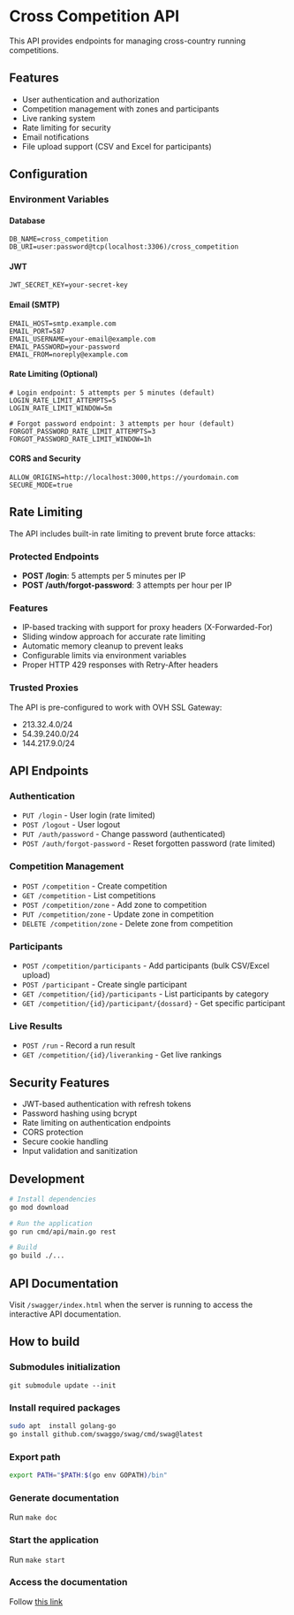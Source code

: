 # Cross Competition API

This API provides endpoints for managing cross-country running competitions.

## Features

- User authentication and authorization
- Competition management with zones and participants
- Live ranking system
- Rate limiting for security
- Email notifications
- File upload support (CSV and Excel for participants)

## Configuration

### Environment Variables

#### Database
```env
DB_NAME=cross_competition
DB_URI=user:password@tcp(localhost:3306)/cross_competition
```

#### JWT
```env
JWT_SECRET_KEY=your-secret-key
```

#### Email (SMTP)
```env
EMAIL_HOST=smtp.example.com
EMAIL_PORT=587
EMAIL_USERNAME=your-email@example.com
EMAIL_PASSWORD=your-password
EMAIL_FROM=noreply@example.com
```

#### Rate Limiting (Optional)
```env
# Login endpoint: 5 attempts per 5 minutes (default)
LOGIN_RATE_LIMIT_ATTEMPTS=5
LOGIN_RATE_LIMIT_WINDOW=5m

# Forgot password endpoint: 3 attempts per hour (default)
FORGOT_PASSWORD_RATE_LIMIT_ATTEMPTS=3
FORGOT_PASSWORD_RATE_LIMIT_WINDOW=1h
```

#### CORS and Security
```env
ALLOW_ORIGINS=http://localhost:3000,https://yourdomain.com
SECURE_MODE=true
```

## Rate Limiting

The API includes built-in rate limiting to prevent brute force attacks:

### Protected Endpoints
- **POST /login**: 5 attempts per 5 minutes per IP
- **POST /auth/forgot-password**: 3 attempts per hour per IP

### Features
- IP-based tracking with support for proxy headers (X-Forwarded-For)
- Sliding window approach for accurate rate limiting
- Automatic memory cleanup to prevent leaks
- Configurable limits via environment variables
- Proper HTTP 429 responses with Retry-After headers

### Trusted Proxies
The API is pre-configured to work with OVH SSL Gateway:
- 213.32.4.0/24
- 54.39.240.0/24  
- 144.217.9.0/24

## API Endpoints

### Authentication
- `PUT /login` - User login (rate limited)
- `POST /logout` - User logout
- `PUT /auth/password` - Change password (authenticated)
- `POST /auth/forgot-password` - Reset forgotten password (rate limited)

### Competition Management
- `POST /competition` - Create competition
- `GET /competition` - List competitions
- `POST /competition/zone` - Add zone to competition
- `PUT /competition/zone` - Update zone in competition
- `DELETE /competition/zone` - Delete zone from competition

### Participants
- `POST /competition/participants` - Add participants (bulk CSV/Excel upload)
- `POST /participant` - Create single participant
- `GET /competition/{id}/participants` - List participants by category
- `GET /competition/{id}/participant/{dossard}` - Get specific participant

### Live Results
- `POST /run` - Record a run result
- `GET /competition/{id}/liveranking` - Get live rankings

## Security Features

- JWT-based authentication with refresh tokens
- Password hashing using bcrypt
- Rate limiting on authentication endpoints
- CORS protection
- Secure cookie handling
- Input validation and sanitization

## Development

```bash
# Install dependencies
go mod download

# Run the application
go run cmd/api/main.go rest

# Build
go build ./...
```

## API Documentation

Visit `/swagger/index.html` when the server is running to access the interactive API documentation.

## How to build

### Submodules initialization

`git submodule update --init`

### Install required packages

```bash
sudo apt  install golang-go
go install github.com/swaggo/swag/cmd/swag@latest
```

### Export path

```bash
export PATH="$PATH:$(go env GOPATH)/bin"
```

### Generate documentation
Run `make doc`

### Start the application
Run `make start`

### Access the documentation

Follow [this link](http://localhost:9000/swagger/index.html)

